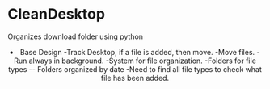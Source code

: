 # CleanDesktop

Organizes download folder using python

<div align="center">

<li>
Base Design 
-Track Desktop, if a file is added, then move.
-Move files.
-Run always in background.
-System for file organization.
    -Folders for file types
    -- Folders organized by date
-Need to find all file types to check what file has been added.
</li>

</div>